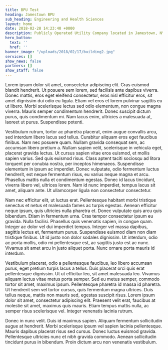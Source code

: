 ```yaml
---
title: BPU Test
heading: Jamestown BPU
sub_heading: Engineering and Health Sciences
layout: home
date: 2018-02-28 14:23:40 +0000
description: Publicly Operated Utility Company located in Jamestown, NY
hero_button:
  text: ''
  href: ''
banner_image: "/uploads/2018/02/17/building2.jpg"
services: []
show_news: false
partners: []
show_staff: false
---
```

Lorem ipsum dolor sit amet, consectetur adipiscing elit. Cras euismod blandit hendrerit. Ut posuere sem lorem, sed facilisis ante dapibus viverra. Donec mattis, eros eget eleifend consectetur, eros nisl efficitur eros, sit amet dignissim dui odio eu ligula. Etiam vel eros et lorem pulvinar sagittis eu ut libero. Morbi scelerisque lectus sed odio elementum, non congue magna viverra. Mauris semper condimentum hendrerit. Donec suscipit dictum purus, quis condimentum mi. Nam lacus enim, ultricies a malesuada at, laoreet ut purus. Suspendisse potenti.

Vestibulum rutrum, tortor ac pharetra placerat, enim augue convallis arcu, sed interdum libero lacus sed tellus. Curabitur aliquam eros eget faucibus finibus. Nam nec posuere quam. Nullam gravida consequat sem, ac accumsan libero pretium a. Nullam sapien velit, scelerisque in vehicula eget, placerat gravida lectus. Ut cursus sapien vitae eros euismod, et mollis sapien varius. Sed quis euismod risus. Class aptent taciti sociosqu ad litora torquent per conubia nostra, per inceptos himenaeos. Suspendisse elementum in ipsum ac imperdiet. Donec vulputate, odio fermentum luctus hendrerit, est neque fermentum risus, eu varius neque magna et arcu. Phasellus mattis nulla et condimentum egestas. Donec id lacus tincidunt, viverra libero vel, ultrices lorem. Nam id nunc imperdiet, tempus lacus sit amet, aliquam ante. Ut ullamcorper ligula non consectetur consectetur.

Nam nec efficitur elit, ut luctus erat. Pellentesque habitant morbi tristique senectus et netus et malesuada fames ac turpis egestas. Aenean efficitur neque ipsum, quis ultricies nulla pharetra et. Donec vulputate quis arcu quis bibendum. Etiam in fermentum urna. Cras tempor consectetur ipsum eu gravida. Nulla facilisi. Phasellus quis venenatis sapien, in congue quam. Integer ac dolor vel dui imperdiet tempus. Integer vel massa dapibus, sagittis lectus et, fermentum purus. Suspendisse euismod diam non diam tristique finibus. Ut id justo non dolor sodales dignissim. Ut interdum, odio ac porta mollis, odio mi pellentesque est, ac sagittis justo est ac nunc. Vivamus sit amet arcu in justo aliquet porta. Nunc ornare porta mauris id interdum.

Vestibulum placerat, odio a pellentesque faucibus, leo libero accumsan purus, eget pretium turpis lacus a tellus. Duis placerat orci quis erat pellentesque dignissim. Ut ut efficitur leo, sit amet malesuada leo. Vivamus aliquam lectus vitae metus porta semper. Sed eu metus semper, commodo tortor sit amet, maximus ipsum. Pellentesque pharetra id massa id pharetra. Ut hendrerit sem vel tortor cursus, quis fermentum magna ultrices. Duis tellus neque, mattis non mauris sed, egestas suscipit risus. Lorem ipsum dolor sit amet, consectetur adipiscing elit. Praesent velit erat, faucibus at molestie sit amet, maximus quis mauris. Etiam tempus mattis nulla, ac semper risus scelerisque vel. Integer venenatis lacinia rutrum.

Donec in nunc velit. Duis id maximus sapien. Aliquam fermentum sollicitudin augue at hendrerit. Morbi scelerisque ipsum vel sapien lacinia pellentesque. Mauris dapibus placerat risus sed cursus. Donec luctus euismod gravida. Pellentesque ultricies nunc et nibh gravida commodo. Aenean sollicitudin tincidunt purus in bibendum. Proin dictum arcu non venenatis vestibulum.